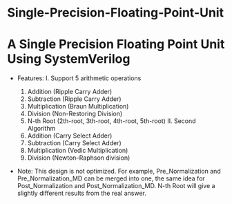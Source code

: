 # Single-Precision-Floating-Point-Unit
A Single Precision Floating Point Unit Using SystemVerilog
==========================================================
* Features:
I.  Support 5  arithmetic operations 
    1.  Addition (Ripple Carry Adder)
    2.  Subtraction (Ripple Carry Adder)
    3.  Multiplication (Braun Multiplication)
    4.  Division (Non-Restoring Division)
    5.  N-th Root (2th-root, 3th-root, 4th-root, 5th-root)
II. Second Algorithm  
    1.  Addition (Carry Select Adder)
    2.  Subtraction (Carry Select Adder)
    3.  Multiplication (Vedic Multiplication)  
    4.  Division (Newton–Raphson division)
    
* Note: This design is not optimized. For example, Pre_Normalization 
and Pre_Normalization_MD can be merged into one, the same idea for 
Post_Normalization and Post_Normalization_MD. N-th Root will give a 
slightly different results from the real answer.
